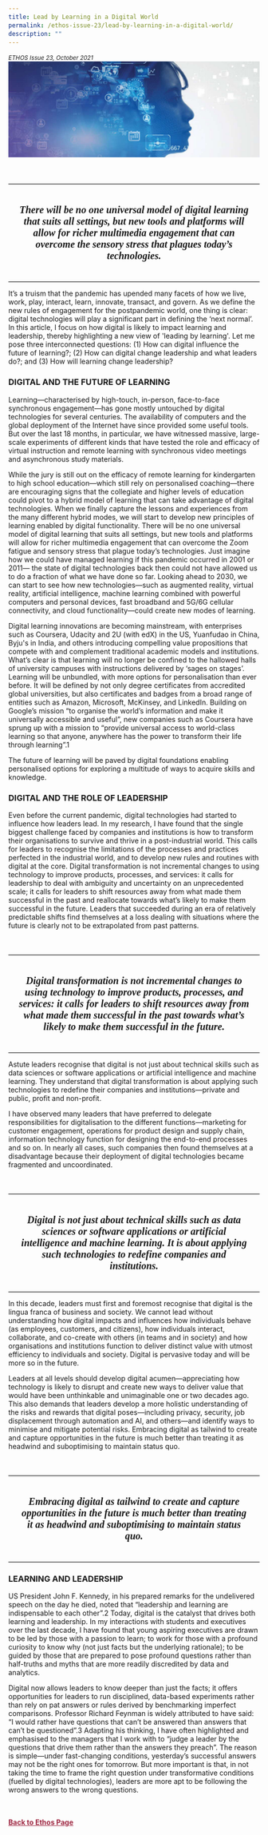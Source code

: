 ```yaml
---
title: Lead by Learning in a Digital World
permalink: /ethos-issue-23/lead-by-learning-in-a-digital-world/
description: ""
---
```

<style>

.back a
{
	color: #9f2943;
	font-weight: bold;
}

#banner img
{
	width:100%;
}
	
.author
{
border-bottom: 1px solid black;
margin-top:40px;
padding-bottom:30px;
border-top: 1px solid black;	

}

.author p {
	font-size: 0.9em;
	line-height:24px !important;
	}	

.break
{
   border-top: 1px solid  black;
   border-bottom: 1px solid black;
	 padding:20px;
	text-align:center;
	margin-top:50px;
}
	
.break1
{
font-family: Georgia;
	font-size:20px;
	font-style: italic;
	font-weight: bold;
}

.boxheader {
	color: white !important;
	}	

.containerbox {
	background-color: #B7C9E2;
	border-radius: 10px;
	padding: 5%;
	
	}	

li {
	font-size: 15px !important;
	
	}	

</style>

<em><small>ETHOS Issue 23, October 2021</small></em>
<img src="/images/Cropped_images/Ethos_Issue_23/23_Banner_Lead_By_Learning.jpg">

<div class="break">
	<p class="break1">There will be no one universal model of digital learning that suits all settings, but new tools and platforms will allow for richer multimedia engagement that can overcome the sensory stress that plagues today’s technologies.</p>	

</div>

<p>It’s a truism that the pandemic has upended many facets of how we live, work, play, interact, learn, innovate, transact, and govern. As we define the new rules of engagement for the postpandemic world, one thing is clear: digital technologies will play a significant part in defining the ‘next normal’. In this article, I focus on how digital is likely to impact learning and leadership, thereby highlighting a new view of 'leading by learning'. Let me pose three interconnected questions: (1) How can digital influence the future of learning?; (2) How can digital change leadership and what leaders do?; and (3) How will learning change leadership?</p>


<h3>DIGITAL AND THE FUTURE OF LEARNING</h3>
<p>Learning—characterised by high-touch, in-person, face-to-face synchronous engagement—has gone mostly untouched by digital technologies for several centuries. The availability of computers and the global deployment of the Internet have since provided some useful tools. But over the last 18 months, in particular, we have witnessed massive, large-scale experiments of different kinds that have tested the role and efficacy of virtual instruction and remote learning with synchronous video meetings and asynchronous study materials.</p>


<p>While the jury is still out on the efficacy of remote learning for kindergarten to high school education—which still rely on personalised coaching—there are encouraging signs that the collegiate and higher levels of education could pivot to a hybrid model of learning that can take advantage of digital technologies. When we finally capture the lessons and experiences from the many different hybrid modes, we will start to develop new principles of learning enabled by digital functionality. There will be no one universal model of digital learning that suits all settings, but new tools and platforms will allow for richer multimedia engagement that can overcome the Zoom fatigue and sensory stress that plague today’s technologies. Just imagine how we could have managed learning if this pandemic occurred in 2001 or 2011— the state of digital technologies back then could not have allowed us to do a fraction of what we have done so far. Looking ahead to 2030, we can start to see how new technologies—such as augmented reality, virtual reality, artificial intelligence, machine learning combined with powerful computers and personal devices, fast broadband and 5G/6G cellular connectivity, and cloud functionality—could create new modes of learning.</p>



<p>Digital learning innovations are becoming mainstream, with enterprises such as Coursera, Udacity and 2U (with edX) in the US, Yuanfudao in China, Byju's in India, and others introducing compelling value propositions that compete with and complement traditional academic models and institutions. What’s clear is that learning will no longer be confined to the hallowed halls of university campuses with instructions delivered by ‘sages on stages’. Learning will be unbundled, with more options for personalisation than ever before. It will be defined by not only degree certificates from accredited global universities, but also certificates and badges from a broad range of entities such as Amazon, Microsoft, McKinsey, and LinkedIn. Building on Google’s mission “to organise the world’s information and make it universally accessible and useful”, new companies such as Coursera have sprung up with a mission to “provide universal access to world-class learning so that anyone, anywhere has the power to transform their life through learning”.1</p>

<p>The future of learning will be paved by digital foundations enabling personalised options for exploring a multitude of ways to acquire skills and knowledge.</p>


<h3>DIGITAL AND THE ROLE OF LEADERSHIP</h3>




<p>Even before the current pandemic, digital technologies had started to influence how leaders lead. In my research, I have found that the single biggest challenge faced by companies and institutions is how to transform their organisations to survive and thrive in a post-industrial world. This calls for leaders to recognise the limitations of the processes and practices perfected in the industrial world, and to develop new rules and routines with digital at the core. Digital transformation is not incremental changes to using technology to improve products, processes, and services: it calls for leadership to deal with ambiguity and uncertainty on an unprecedented scale; it calls for leaders to shift resources away from what made them successful in the past and reallocate towards what’s likely to make them successful in the future. Leaders that succeeded during an era of relatively predictable shifts find themselves at a loss dealing with situations where the future is clearly not to be extrapolated from past patterns.</p>

<div class="break">
	<p class="break1">Digital transformation is not incremental changes to using technology to improve products, processes, and services: it calls for leaders to shift resources away from what made them successful in the past towards what’s likely to make them successful in the future.</p>


</div>


<p>Astute leaders recognise that digital is not just about technical skills such as data sciences or software applications or artificial intelligence and machine learning. They understand that digital transformation is about applying such technologies to redefine their companies and institutions—private and public, profit and non-profit.</p>

<p>I have observed many leaders that have preferred to delegate responsibilities for digitalisation to the different functions—marketing for customer engagement, operations for product design and supply chain, information technology function for designing the end-to-end processes and so on. In nearly all cases, such companies then found themselves at a disadvantage because their deployment of digital technologies became fragmented and uncoordinated.</p>


<div class="break">
	<p class="break1">
	Digital is not just about technical skills such as data sciences or software applications or artificial intelligence and machine learning. It is about applying such technologies to redefine companies and institutions.
</p>
</div>

<p>In this decade, leaders must first and foremost recognise that digital is the lingua franca of business and society. We cannot lead without understanding how digital impacts and influences how individuals behave (as employees, customers, and citizens), how individuals interact, collaborate, and co-create with others (in teams and in society) and how organisations and institutions function to deliver distinct value with utmost efficiency to individuals and society. Digital is pervasive today and will be more so in the future.</p>

<p>Leaders at all levels should develop digital acumen—appreciating how technology is likely to disrupt and create new ways to deliver value that would have been unthinkable and unimaginable one or two decades ago. This also demands that leaders develop a more holistic understanding of the risks and rewards that digital poses—including privacy, security, job displacement through automation and AI, and others—and identify ways to minimise and mitigate potential risks. Embracing digital as tailwind to create and capture opportunities in the future is much better than treating it as headwind and suboptimising to maintain status quo.</p>



<div class="break"><p class="break1">Embracing digital as tailwind to create and capture opportunities in the future is much better than treating it as headwind and suboptimising to maintain status quo.</p></div>


<h3>LEARNING AND LEADERSHIP</h3>
<p>US President John F. Kennedy, in his prepared remarks for the undelivered speech on the day he died, noted that “leadership and learning are indispensable to each other”.2 Today, digital is the catalyst that drives both learning and leadership. In my interactions with students and executives over the last decade, I have found that young aspiring executives are drawn to be led by those with a passion to learn; to work for those with a profound curiosity to know why (not just facts but the underlying rationale); to be guided by those that are prepared to pose profound questions rather than half-truths and myths that are more readily discredited by data and analytics.</p>

<p>Digital now allows leaders to know deeper than just the facts; it offers opportunities for leaders to run disciplined, data-based experiments rather than rely on pat answers or rules derived by benchmarking imperfect comparisons. Professor Richard Feynman is widely attributed to have said: “I would rather have questions that can’t be answered than answers that can’t be questioned”.3 Adapting his thinking, I have often highlighted and emphasised to the managers that I work with to “judge a leader by the questions that drive them rather than the answers they preach”. The reason is simple—under fast-changing conditions, yesterday’s successful answers may not be the right ones for tomorrow. But more important is that, in not taking the time to frame the right question under transformative conditions (fuelled by digital technologies), leaders are more apt to be following the wrong answers to the wrong questions.</p>

<p></p>
<p></p>









<br>
<br>	
<div class="back">
<a href="/ethos/">Back to Ethos Page</a>	
</div>